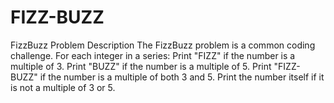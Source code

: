 # FIZZ-BUZZ
FizzBuzz Problem Description The FizzBuzz problem is a common coding challenge. For each integer in a series:  Print "FIZZ" if the number is a multiple of 3. Print "BUZZ" if the number is a multiple of 5. Print "FIZZ-BUZZ" if the number is a multiple of both 3 and 5. Print the number itself if it is not a multiple of 3 or 5.

